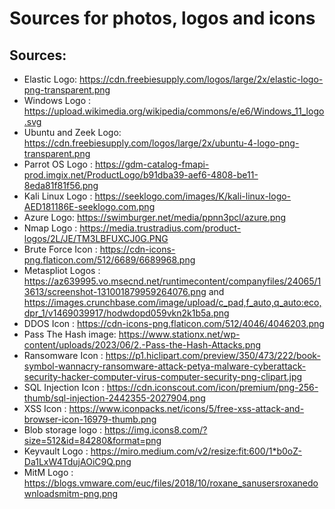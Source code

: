 # Sources for photos, logos and icons


<h2>Sources:</h2>

- Elastic Logo: https://cdn.freebiesupply.com/logos/large/2x/elastic-logo-png-transparent.png
- Windows Logo : https://upload.wikimedia.org/wikipedia/commons/e/e6/Windows_11_logo.svg
- Ubuntu and Zeek Logo: https://cdn.freebiesupply.com/logos/large/2x/ubuntu-4-logo-png-transparent.png
- Parrot OS Logo : https://gdm-catalog-fmapi-prod.imgix.net/ProductLogo/b91dba39-aef6-4808-be11-8eda81f81f56.png
- Kali Linux Logo : https://seeklogo.com/images/K/kali-linux-logo-AED181186E-seeklogo.com.png
- Azure Logo: https://swimburger.net/media/ppnn3pcl/azure.png
- Nmap Logo : https://media.trustradius.com/product-logos/2L/JE/TM3LBFUXCJ0G.PNG
- Brute Force Icon : https://cdn-icons-png.flaticon.com/512/6689/6689968.png
- Metaspliot Logos : https://az639995.vo.msecnd.net/runtimecontent/companyfiles/24065/13613/screenshot-131001879959264076.png and https://images.crunchbase.com/image/upload/c_pad,f_auto,q_auto:eco,dpr_1/v1469039917/hodwdopd059vkn2k1b5a.png
- DDOS Icon : https://cdn-icons-png.flaticon.com/512/4046/4046203.png
- Pass The Hash image: https://www.stationx.net/wp-content/uploads/2023/06/2.-Pass-the-Hash-Attacks.png
- Ransomware Icon : https://p1.hiclipart.com/preview/350/473/222/book-symbol-wannacry-ransomware-attack-petya-malware-cyberattack-security-hacker-computer-virus-computer-security-png-clipart.jpg
- SQL Injection Icon : https://cdn.iconscout.com/icon/premium/png-256-thumb/sql-injection-2442355-2027904.png
- XSS Icon : https://www.iconpacks.net/icons/5/free-xss-attack-and-browser-icon-16979-thumb.png
- Blob storage logo : https://img.icons8.com/?size=512&id=84280&format=png
- Keyvault Logo : https://miro.medium.com/v2/resize:fit:600/1*b0oZ-Da1LxW4TdujAOiC9Q.png
- MitM Logo : https://blogs.vmware.com/euc/files/2018/10/roxane_sanusersroxanedownloadsmitm-png.png

